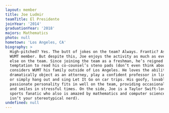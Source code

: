 ```yaml
---
layout: member
title: Joe Ludmir
teamTitle: El Presidente
joinYear: '2014'
graduationYear: '2018'
majors: Mathematics
photo: null
hometown: 'Los Angeles, CA'
biography: >
  High-pitched? Yes. The butt of jokes on the team? Always. Frantic? Ask any
  WUMT member. But despite this, Joe enjoys the activity as much as everyone
  else on the team. Since joining the team as a freshman, he’s reigned in his
  temptation to read his co-counsel’s steno pads (don’t even think about it) and
  considers WUMT his family outside of Los Angeles. He loves the ability to
  dramatically object as an attorney, play a confident professor in linguistics,
  or simply hang out and sing Let It Go on car trips. His goofy, lovable, and
  passionate personality fits in well on the team, providing occasional laughs
  and smiles in stressful times. On the side, Joe is a Taylor Swift-loving
  sports fanatic who also is amazed by mathematics and computer science (but he
  isn’t your stereotypical nerd).
undefined: null
---
```


